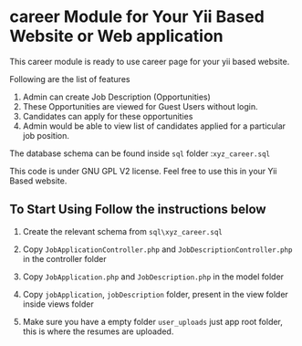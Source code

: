 # career Module for Your Yii Based Website or Web application

This career module is ready to use career page for your yii based website.

Following are the list of features

1. Admin can create Job Description (Opportunities)
2. These Opportunities are viewed for Guest Users without login.
3. Candidates can apply for these opportunities
4. Admin would be able to view list of candidates applied for a particular job position.

The database schema can be found inside `sql` folder :`xyz_career.sql`

This code is under GNU GPL V2 license. Feel free to use this in your Yii Based website.

## To Start Using Follow the instructions below

1. Create the relevant schema from `sql\xyz_career.sql`

2. Copy `JobApplicationController.php` and `JobDescriptionController.php` in the controller folder

3. Copy `JobApplication.php` and `JobDescription.php` in the model folder

4. Copy `jobApplication`, `jobDescription` folder, present in the view folder inside views folder

5. Make sure you have a empty folder `user_uploads` just app root folder, this is where the resumes are uploaded.

